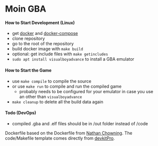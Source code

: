 # Moin GBA


#### How to Start Development (Linux)
* get [docker](https://www.docker.com/get-started/) and [docker-compose](https://docs.docker.com/compose/install/)
* clone repository
* go to the root of the repository
* build docker image with `make build`
* optional: get include files with `make getincludes`
* `sudo apt install visualboyadvance` to install a GBA emulator

#### How to Start the Game
* use `make compile` to compile the source
* or use `make run` to compile and run the compiled game
    * probably needs to be configured for your emulator in case you use an other than `visualboyadvance`
* `make cleanup` to delete all the build data again

#### Todo (DevOps)
* compiled .gba and .elf files should be in /out folder instead of /code


Dockerfile based on the Dockerfile from [Nathan Chowning](https://github.com/nchowning/dockerfiles/tree/master/switchdev). 
The code/Makefile template comes directly from [devkitPro](https://github.com/devkitPro/gba-examples).
